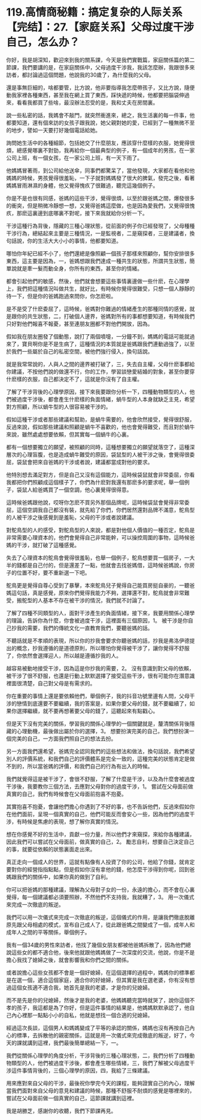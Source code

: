 # 119.高情商秘籍：搞定复杂的人际关系【完结】：27.【家庭关系】父母过度干涉自己，怎么办？

你好，我是胡深知，歡迎來到我的關系課，今天是我們實戰篇，家庭關係篇的第二節課，我們要講的是，在家庭關係中，父母過度干涉我，我該怎麼辦，我跟很多來訪者，都討論過這個問題，他說我的30歲了，為什麼我的父母。

還是事無巨細的，啥都要管，比方說，他非要指導我怎麼帶孩子，又比方說，隨便動我家裡各種東西，甚至我在網上買了東西，踩快遞的時候，他都要把腦袋伸過來，看看我都買了些啥，最沒辦法忍受的是，我和丈夫在房間裏。

說一些私密的話，我媽會不敲門，就突然衝進來，總之，我生活裏的每一件事，他都要知道，還有個來訪的女孩子跟我說，她父親對她的愛，已經到了一種無微不至的地步，譬如一天要打好幾個電話給她。

詢問她生活中的各種細節，包括她交了什麼朋友，應該穿什麼樣的衣服，她覺得很煩，總感覺哪裏不對勁，我再給你一個最典型的例子，有一個成年的男孩，在一家公司上班，有一個女孩，在一家公司上班，有一天下雨了。

他媽媽冒著雨，到公司給他送傘，同事們都驚呆了，當他發現，大家都在看他和他媽媽的時候，男孩覺得很羞恥，一下子就對媽媽發了很大的脾氣，發完之後，看著媽媽冒雨淋濕的身體，他又覺得愧疚了很難過，聽完這幾個例子。

你是不是也很有同感，爸媽的這些干涉，覺得很煩，以至於跟爸媽之間，爆發很多的衝突，但是稍微冷靜想一想，又覺得爸媽這麼做，也是因為愛我們，又覺得很愧疚，那麽這裏邊到底哪裏不對呢，接下來我就給你分析一下。

干涉這種行為背後，隱藏的三種心理狀態，從前面的例子你已經發現了，父母種種干涉行為，總結起來主要是三種情況，一是監視者，二是窺探者，三是建議者，換句話說，你的生活大大小小的事情，他都要知道。

哪怕你年紀已經不小了，他們還總是像照顧一個孩子那樣來照顧你，幫你安排很多東西，這主要是因為，一，爸媽想跟我們達成一種共生的狀態，所謂共生狀態，簡單說就是牽一髮而動全身，你所有的東西，甚至你的情緒。

都會引起他們的敏感，然後，他們就會想要這些事情裏邊做一些什麽，在心理學上，我們把這種情況叫做共生，就好比，有時候你覺得很難受，只想一個人靜靜的待一下，但是你的爸媽跑過來問你，你怎麽啦。

是不是受了什麽委屈了，這時候，爸媽對你難過的情緒產生的那種同情的感覺，就是跟你的共生狀態，二，打破個人邊界，爸媽對所有的事都想要知道，有時候我們只好對他們報喜不報憂，甚至連朋友圈都不對他們開放，因為。

假如我在朋友圈發了個動態，說打了兩個噴嚏，一分鐘不到，媽媽的電話可能就過來了，寶貝啊你是不是生病了，這種情況的本質就是爸媽跟我們連動過強了，以至於我們一些屬於自己的私密空間，被他們強行侵入，換句話說。

就是我常常說的，人與人之間的邊界被打破了，三，失去自主權，父母什麽事都給你建議，不按他們說的做還不行，你的工作，學習談戀愛結婚的對象，甚至你要穿什麽樣的衣服，自己都決定不了，這就是你沒有了自主權。

了解了干涉背後的心理學原因，接下來我要跟你分析一下，四種動物類型的人，他們被過度干涉後，都會產生什麽樣的負面情緒，蝸牛型的人本身就缺乏主見，希望對方照顧，所以蝸牛型的人很容易被干涉的。

假如這種干涉或者那些建議和幫助，是蝸牛需要的，他會欣然接受，覺得很舒服，反過來說，假如那些建議和照顧是蝸牛不喜歡的，他也會覺得難受，而且對於蝸牛來說，雖然處處想要依賴，但其實每一個蝸牛的心裏。

都有一個想要獨立的願望，被照顧的同時，這種想要獨立的願望就落空了，這種深層次的心理盲腹，也是造成蝸牛難受的原因，袋鼠型的人被干涉之後，會覺得很委屈，袋鼠會把來自爸媽的干涉或者說，建議都當成對他的要求。

他特別想去滿足對方，但是自己又沒有這個能力，這時候袋鼠就會非常委屈，你看我都把你們照顧成這個樣子了，你們為什麽對我還有那麽多的要求呢，舉一個例子，袋鼠人給爸媽買了一個空調，他心裏覺得很得意。

這時候爸媽跟他說，哎呀你怎麽不買另外那個品牌呢，這時候袋鼠會覺得非常委屈，這個空調我自己都沒有裝，就先給了你們，你們居然還對品牌不滿意，鴕鳥型的人被干涉之後感覺到是羞恥，父母的干涉或者說建議。

對鴕鳥型的人的感受，對鴕鳥型的人來說，都是對他個人價值的一種否定，鴕鳥是非常需要心理資本的，他們會覺得自己非常能幹，可以操控周圍的事物，這時候爸媽的干涉，就打破了這種感覺。

失去了心理資本的鴕鳥會覺得很羞恥，也舉一個例子，鴕鳥想要買一個房子，一大半的錢都是自己付的，但是還差了一點，他就會去找爸媽借，這時候爸媽說，你房子的位置不好，要不重新選一下吧。

鴕鳥更是覺得自尊心受到了暴擊，本來鴕鳥兒子覺得自己能買房挺自豪的，一聽爸媽這句話，真是感覺，原來你們覺得我能力不夠，選擇還不對，鴕鳥就會非常難受，搬鴕型的人基本不存在被干涉的情況，我們就不討論了。

了解了四種不同類型的人，面對干涉產生的負面情緒，接下來，我要用關係心理學的理論，告訴你為什麼，你會被過度干涉，這裡面有三個原因，1。 被干涉是你自己抄我的需要，我們的傳統文化一直教育我們，要聽爸媽的話。

不聽話就是不孝順的表現，所以你的抄我會要求你聽爸媽的話，抄我是弗洛伊德提出的概念，抄我遵循的是道德原則，所以哪怕你覺得被干涉了，讓你覺得不舒服了，你依然會選擇迎人，所以越是遵循抄我的人。

越容易被動地接受干涉，因為這是你抄我的需要，2。 沒有意識到對父母的依賴，被干涉了很不舒服，也還是行動上默默選擇了接受這些干涉，很有可能你在潛意識裡面很清楚，自己對父母是有需求的。

你在重要的事情上還是要依賴他們，舉個例子，我的抖音功號里邊有人問，父母干涉的戀情到底還要不要繼續，我的答案是，如果你要父母的錢，就不要繼續了，如果你選擇繼續，就不要再想著要父母的錢了，這聽起來有點戳心。

但是天下沒有完美的關係，學習我的關係心理學的一個關鍵就是，釐清關係背後隱藏的心理動機，最後做出屬於你的選擇，3。 想要扮演完美的自己，我們想扮演一個完美的自己，一方面我們照自己的想法去扮。

另一方面我們還希望，爸媽完全認同我們的這些想法和做法，換句話說，我們希望別人的評價系統，和我們自己的評價體系是完全一致的，這種完美的狀態肯定是做不到的，所以當爸媽的評價，和我們自己的行為有出入的時候。

我們就覺得這是被干涉了，會很不舒服，了解了什麼是干涉，以及為什麼會被過度干涉後，我要教你三個方法，去應對父母對你的過度干涉，1。 嘗試在父母面前做真實的自己，我們有時候會在父母面前抱喜不抱憂。

其實抱喜不抱憂，會讓他們擔心你遇到了不好的事，也不告訴他們，反過來假如你在他們面前，呈現一個真實的自己，他們可能反而會安心一些，因為他們的過度干涉，有時候是焦慮的表現，想了解你真實的情況。

想在你感覺不好的生活中，貢獻一份力量，所以他們才來窺探，來給你各種建議，因此我們可以嘗試在父母面前，做真實的自己，2。 勵志自利，想要自己決定自己的事，就要從依賴的狀態裏面走出來。

真正走向一個成人的世界，這就有點像有人投資了你的公司，他給了你錢，就肯定要對你的經營指指點點，但是假如你沒有拿他的錢，他怎麼干涉得到你呢，回到爸媽跟我們的關係中，如果你真的做到了自利。

你可以把爸媽的那種建議，理解為父母對子女的一份，永遠的擔心，而不會在心裏覺得，每一個建議都必須要照辦，不然他們不支持我，我就糟了，3。 用一次儀式來完成一次徹底的叛逆。

我們可以用一次儀式來完成一次徹底的叛逆，這個儀式的作用，是讓我們徹底脫離原先跟父母相處的模式，宣布自己成人了，從此跟爸媽之間變成了一個，成年人和成年人之間的平等關係，舉個例子。

我有一個34歲的男性來訪者，他找了幾個女朋友都被他爸媽拆散了，因為他們總說這些女的都不適合他，後來他就跟他媽媽做了一次深度的交流，他說，你是不是擔心我找了媳婦之後，就會影響我和你們之間的關係。

或者說擔心這些女孩都不會是一個好媳婦，在這個選擇的過程中，媽媽你的標準都是在選一個，適合這個家庭，適合你的好媳婦，但其實是我在選老婆，你有沒有想過這個女孩適不適合我，她首先是我的老婆，才是你的兒媳婦。

而不是先是你的兒媳婦，然後才是我的老婆，他媽媽聽完當時就哭了，說你這個不孝的孩子，我這都是為了你好，但是這件事情的結果是，他媽媽默默承認了，他自己內心裡那一點點小小的自私，他就是想找一個合適的兒媳婦。

經過這次長談，這個男人和媽媽變成了平等的承認的關係，媽媽也沒有再按自己內心的標準，去拆散他的親密關係，這就是用一次儀式來完成徹底的叛逆，好了，今天的課就講到這裡，我們最後簡單總結一下，一。

我們從關係心理學的角度分析，干涉背後的三種心理狀態，二，我們分析了四種動物類型的人，他們被過度干涉後，都會產生哪些情緒，三，我們了解被父母過度干涉這件事情背後的，三個心理學的原因，四，我給了三條建議。

用來應對來自父母的干涉，最後祝你學完今天的課程，能夠證實自己的內心，理解當我們面對來自父母的意見和建議的時候，那種不舒服不耐煩的感覺是哪裡來的，嘗試在父母面前做一個真實的自己，這節課就講到這裡。

我是胡勝芝，感謝你的收聽，我們下節課再見。